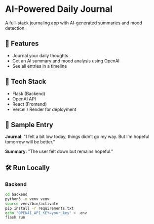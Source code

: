 # AI-Powered Daily Journal

A full-stack journaling app with AI-generated summaries and mood detection.

## 🧠 Features

- Journal your daily thoughts
- Get an AI summary and mood analysis using OpenAI
- See all entries in a timeline

## 🚀 Tech Stack

- Flask (Backend)
- OpenAI API
- React (Frontend)
- Vercel / Render for deployment

## 💬 Sample Entry

**Journal**: "I felt a bit low today, things didn’t go my way. But I’m hopeful tomorrow will be better."

**Summary**: "The user felt down but remains hopeful."

## 🛠 Run Locally

### Backend

```bash
cd backend
python3 -m venv venv
source venv/bin/activate
pip install -r requirements.txt
echo "OPENAI_API_KEY=your_key" > .env
flask run
